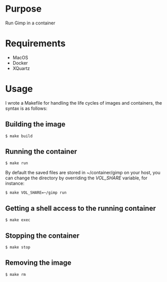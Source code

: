 # Purpose
Run Gimp in a container

# Requirements
* MacOS
* Docker
* XQuartz

# Usage
I wrote a Makefile for handling the life cycles of images and containers, the
syntax is as follows:

## Building the image
    $ make build

## Running the container
    $ make run

By default the saved files are stored in ~/container/gimp on your host, you can
change the directory by overriding the *VOL_SHARE* variable, for instance:

    $ make VOL_SHARE=~/gimp run

## Getting a shell access to the running container
    $ make exec

## Stopping the container
    $ make stop

## Removing the image
    $ make rm
